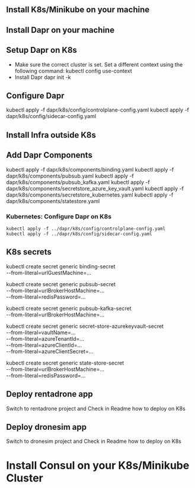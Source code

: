 

## Install K8s/Minikube on your machine

## Install Dapr on your machine


## Setup Dapr on K8s
- Make sure the correct cluster is set. Set a different context using the following command:
  kubectl config use-context <CONTEXT>
- Install Dapr
  dapr init -k

## Configure Dapr
kubectl apply -f dapr/k8s/config/controlplane-config.yaml
kubectl apply -f dapr/k8s/config/sidecar-config.yaml

## Install Infra outside K8s

## Add Dapr Components
kubectl apply -f dapr/k8s/components/binding.yaml
kubectl apply -f dapr/k8s/components/pubsub.yaml
kubectl apply -f dapr/k8s/components/pubsub_kafka.yaml
kubectl apply -f dapr/k8s/components/secretstore_azure_key_vault.yaml
kubectl apply -f dapr/k8s/components/secretstore_kubernetes.yaml
kubectl apply -f dapr/k8s/components/statestore.yaml

### Kubernetes: Configure Dapr on K8s
```shell
kubectl apply -f ../dapr/k8s/config/controlplane-config.yaml
kubectl apply -f ../dapr/k8s/config/sidecar-config.yaml
```

## K8s secrets
kubectl create secret generic binding-secret \
--from-literal=urlGuestMachine=...

kubectl create secret generic pubsub-secret \
--from-literal=urlBrokerHostMachine=... \
--from-literal=redisPassword=...

kubectl create secret generic pubsub-kafka-secret \
--from-literal=urlBrokerHostMachine=...

kubectl create secret generic secret-store-azurekeyvault-secret \
--from-literal=vaultName=... \
--from-literal=azureTenantId=... \
--from-literal=azureClientId=... \
--from-literal=azureClientSecret=...

kubectl create secret generic state-store-secret \
--from-literal=urlBrokerHostMachine=... \
--from-literal=redisPassword=...

## Deploy rentadrone app
Switch to rentadrone project and
Check in Readme how to deploy on K8s

## Deploy dronesim app
Switch to dronesim project and
Check in Readme how to deploy on K8s

# Install Consul on your K8s/Minikube Cluster

